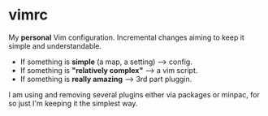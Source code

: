 # vimrc

 My **personal** Vim configuration. Incremental changes aiming to keep it simple and understandable.

* If something is **simple** (a map, a setting) -->  config.
* If something is **"relatively complex"** --> a vim script.
* If something is **really amazing** --> 3rd part pluggin.

I am using and removing several plugins either via packages or minpac, for so just I'm keeping it the simplest way.
